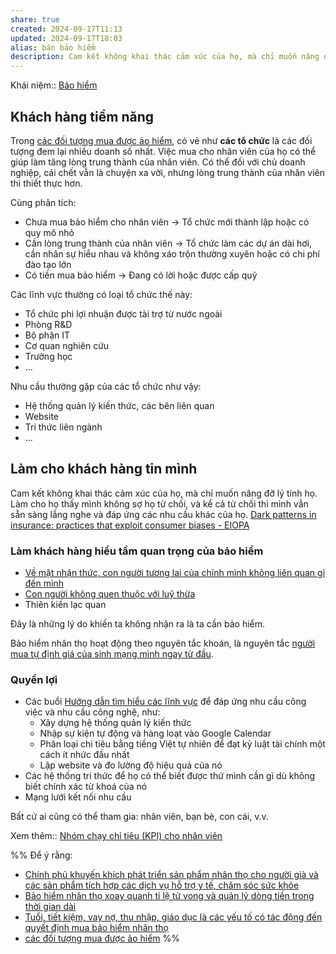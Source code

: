 ```yaml
---
share: true
created: 2024-09-17T11:13
updated: 2024-09-17T18:03
alias: bán bảo hiểm
description: Cam kết không khai thác cảm xúc của họ, mà chỉ muốn nâng đỡ lý tính họ. Làm cho họ thấy mình không sợ họ từ chối, và kể cả từ chối thì mình vẫn sẵn sàng lắng nghe và đáp ứng các nhu cầu khác của họ.
---
```

Khái niệm:: [Bảo hiểm](../../../%E2%9A%A1Hi%E1%BB%83u%20bi%E1%BA%BFt%20s%C3%A2u/%CE%9E%20Kh%C3%A1i%20ni%E1%BB%87m/B%E1%BA%A3o%20hi%E1%BB%83m.md)
## Khách hàng tiềm năng
Trong [các đối tượng mua được ảo hiểm](../../../%E2%9A%A1Hi%E1%BB%83u%20bi%E1%BA%BFt%20s%C3%A2u/T%E1%BB%95%20ch%E1%BB%A9c%20t%C3%A0i%20ch%C3%ADnh/B%E1%BA%A3o%20hi%E1%BB%83m/Nhu%20c%E1%BA%A7u%20kh%C3%A1ch%20h%C3%A0ng%20v%C3%A0%20%C4%91%E1%BA%A1i%20l%C3%BD/Ng%C6%B0%E1%BB%9Di%20mu%E1%BB%91n%20ph%C3%B2ng%20h%E1%BB%9D%20r%E1%BB%A7i%20ro%20s%E1%BA%BD%20c%E1%BA%A7n%20mua%20b%E1%BA%A3o%20hi%E1%BB%83m,%20nh%C6%B0ng%20ch%E1%BB%89%20ng%C6%B0%E1%BB%9Di%20c%C3%B3%20ti%E1%BB%81n%20v%C3%A0%20c%C3%B3%20s%E1%BB%A9c%20kho%E1%BA%BB%20m%E1%BB%9Bi%20%C4%91%C6%B0%E1%BB%A3c%20mua.md), có vẻ như **các tổ chức** là các đối tượng đem lại nhiều doanh số nhất. Việc mua cho nhân viên của họ có thể giúp làm tăng lòng trung thành của nhân viên. Có thể đối với chủ doanh nghiệp, cái chết vẫn là chuyện xa vời, nhưng lòng trung thành của nhân viên thì thiết thực hơn.

Cùng phân tích:
- Chưa mua bảo hiểm cho nhân viên → Tổ chức mới thành lập hoặc có quy mô nhỏ 
- Cần lòng trung thành của nhân viên → Tổ chức làm các dự án dài hơi, cần nhân sự hiểu nhau và không xáo trộn thường xuyên hoặc có chi phí đào tạo lớn
- Có tiền mua bảo hiểm → Đang có lời hoặc được cấp quỹ

Các lĩnh vực thường có loại tổ chức thế này:
- Tổ chức phi lợi nhuận được tài trợ từ nước ngoài
- Phòng R&D
- Bộ phận IT
- Cơ quan nghiên cứu
- Trường học
- ...

Nhu cầu thường gặp của các tổ chức như vậy:
- Hệ thống quản lý kiến thức, các bên liên quan
- Website
- Tri thức liên ngành
- ...

## Làm cho khách hàng tin mình
Cam kết không khai thác cảm xúc của họ, mà chỉ muốn nâng đỡ lý tính họ. Làm cho họ thấy mình không sợ họ từ chối, và kể cả từ chối thì mình vẫn sẵn sàng lắng nghe và đáp ứng các nhu cầu khác của họ.
[Dark patterns in insurance: practices that exploit consumer biases - EIOPA](https://www.eiopa.europa.eu/tools-and-data/behavioural-insights-insurance-and-pensions-supervision/dark-patterns-insurance-practices-exploit-consumer-biases_en)

### Làm khách hàng hiểu tầm quan trọng của bảo hiểm
- [Về mặt nhận thức, con người tương lai của chính mình không liên quan gì đến mình](../../../%E2%9A%A1Hi%E1%BB%83u%20bi%E1%BA%BFt%20s%C3%A2u/T%C3%A2m%20l%C3%BD%20h%E1%BB%8Dc%20qu%E1%BA%A3n%20l%C3%BD%20v%C3%A0%20lao%20%C4%91%E1%BB%99ng/S%E1%BA%AFp%20x%E1%BA%BFp%20%C4%91%E1%BB%99%20%C6%B0u%20ti%C3%AAn/S%E1%BB%B1%20tr%C3%AC%20ho%C3%A3n/V%E1%BB%81%20m%E1%BA%B7t%20nh%E1%BA%ADn%20th%E1%BB%A9c,%20con%20ng%C6%B0%E1%BB%9Di%20t%C6%B0%C6%A1ng%20lai%20c%E1%BB%A7a%20ch%C3%ADnh%20m%C3%ACnh%20kh%C3%B4ng%20li%C3%AAn%20quan%20g%C3%AC%20%C4%91%E1%BA%BFn%20m%C3%ACnh.md)
- [Con người không quen thuộc với luỹ thừa](../../../%E2%9A%A1Hi%E1%BB%83u%20bi%E1%BA%BFt%20s%C3%A2u/%C4%90%E1%BA%A1o%20%C4%91%E1%BB%A9c,%20ph%C3%A1p%20lu%E1%BA%ADt.%20Ch%E1%BB%A7%20ngh%C4%A9a%20t%C3%A2n%20t%E1%BB%B1%20do/C%E1%BA%A3m%20x%C3%BAc/Con%20ng%C6%B0%E1%BB%9Di%20kh%C3%B4ng%20quen%20thu%E1%BB%99c%20v%E1%BB%9Bi%20lu%E1%BB%B9%20th%E1%BB%ABa.md)
- Thiên kiến lạc quan

Đây là những lý do khiến ta không nhận ra là ta cần bảo hiểm.

Bảo hiểm nhân thọ hoạt động theo nguyên tắc khoán, là nguyên tắc [người mua tự định giá của sinh mạng mình ngay từ đầu](../../../%E2%9A%A1Hi%E1%BB%83u%20bi%E1%BA%BFt%20s%C3%A2u/T%E1%BB%95%20ch%E1%BB%A9c%20t%C3%A0i%20ch%C3%ADnh/B%E1%BA%A3o%20hi%E1%BB%83m/Nguy%C3%AAn%20t%E1%BA%AFc%20ho%E1%BA%A1t%20%C4%91%E1%BB%99ng/B%E1%BB%93i%20th%C6%B0%E1%BB%9Dng%20l%C3%A0%20tr%E1%BA%A3%20ti%E1%BB%81n%20tr%C3%AAn%20ho%C3%A1%20%C4%91%C6%A1n%20th%E1%BB%B1c%20t%E1%BA%BF.%20Kho%C3%A1n%20l%C3%A0%20do%20ng%C6%B0%E1%BB%9Di%20mua%20t%E1%BB%B1%20%C4%91%E1%BB%8Bnh%20gi%C3%A1%20c%E1%BB%A7a%20sinh%20m%E1%BA%A1ng%20m%C3%ACnh%20ngay%20t%E1%BB%AB%20%C4%91%E1%BA%A7u.md).

### Quyền lợi
- Các buổi [Hướng dẫn tìm hiểu các lĩnh vực](../../../%F0%9F%93%9CT%C3%A0i%20nguy%C3%AAn/%C3%9D%20t%C6%B0%E1%BB%9Fng%20ki%E1%BA%BFm%20ti%E1%BB%81n/3%20%C3%9D%20t%C6%B0%E1%BB%9Fng/C%C3%A1c%20bu%E1%BB%95i%20chia%20s%E1%BA%BB,%20l%E1%BB%9Bp%20h%E1%BB%8Dc,%20kho%C3%A1%20%C4%91%C3%A0o%20t%E1%BA%A1o,%20bu%E1%BB%95i%20hu%E1%BA%A5n%20luy%E1%BB%87n/H%C6%B0%E1%BB%9Bng%20d%E1%BA%ABn%20t%C3%ACm%20hi%E1%BB%83u%20c%C3%A1c%20l%C4%A9nh%20v%E1%BB%B1c.md) để đáp ứng nhu cầu công việc và nhu cầu công nghệ, như:
    - Xây dựng hệ thống quản lý kiến thức 
    - Nhập sự kiện tự động và hàng loạt vào Google Calendar
    - Phân loại chi tiêu bằng tiếng Việt tự nhiên để đạt kỷ luật tài chính một cách ít nhức đầu nhất
    - Lập website và đo lường độ hiệu quả của nó
- Các hệ thống tri thức để họ có thể biết được thứ mình cần gì dù không biết chính xác từ khoá của nó
- Mạng lưới kết nối nhu cầu

Bất cứ ai cũng có thể tham gia: nhân viên, bạn bè, con cái, v.v.

Xem thêm:: [Nhóm chạy chỉ tiêu (KPI) cho nhân viên](../index.md)

%% Để ý rằng:
- [Chính phủ khuyến khích phát triển sản phẩm nhân thọ cho người già và các sản phẩm tích hợp các dịch vụ hỗ trợ y tế, chăm sóc sức khỏe](../../../%E2%9A%A1Hi%E1%BB%83u%20bi%E1%BA%BFt%20s%C3%A2u/T%E1%BB%95%20ch%E1%BB%A9c%20t%C3%A0i%20ch%C3%ADnh/B%E1%BA%A3o%20hi%E1%BB%83m/Lu%E1%BA%ADt,%20%C4%91%E1%BB%8Bnh%20h%C6%B0%E1%BB%9Bng%20c%E1%BB%A7a%20nh%C3%A0%20n%C6%B0%E1%BB%9Bc/Ch%C3%ADnh%20ph%E1%BB%A7%20khuy%E1%BA%BFn%20kh%C3%ADch%20ph%C3%A1t%20tri%E1%BB%83n%20s%E1%BA%A3n%20ph%E1%BA%A9m%20nh%C3%A2n%20th%E1%BB%8D%20cho%20ng%C6%B0%E1%BB%9Di%20gi%C3%A0%20v%C3%A0%20c%C3%A1c%20s%E1%BA%A3n%20ph%E1%BA%A9m%20t%C3%ADch%20h%E1%BB%A3p%20c%C3%A1c%20d%E1%BB%8Bch%20v%E1%BB%A5%20h%E1%BB%97%20tr%E1%BB%A3%20y%20t%E1%BA%BF,%20ch%C4%83m%20s%C3%B3c%20s%E1%BB%A9c%20kh%E1%BB%8Fe.md)
- [Bảo hiểm nhân thọ xoay quanh tỉ lệ tử vong và quản lý dòng tiền trong thời gian dài](../../../%E2%9A%A1Hi%E1%BB%83u%20bi%E1%BA%BFt%20s%C3%A2u/T%E1%BB%95%20ch%E1%BB%A9c%20t%C3%A0i%20ch%C3%ADnh/B%E1%BA%A3o%20hi%E1%BB%83m/T%C3%ADnh%20to%C3%A1n%20b%E1%BA%A3o%20hi%E1%BB%83m/B%E1%BA%A3o%20hi%E1%BB%83m%20nh%C3%A2n%20th%E1%BB%8D%20xoay%20quanh%20t%E1%BB%89%20l%E1%BB%87%20t%E1%BB%AD%20vong%20v%C3%A0%20qu%E1%BA%A3n%20l%C3%BD%20d%C3%B2ng%20ti%E1%BB%81n%20trong%20th%E1%BB%9Di%20gian%20d%C3%A0i,%20c%C3%B2n%20b%E1%BA%A3o%20hi%E1%BB%83m%20phi%20nh%C3%A2n%20th%E1%BB%8D%20t%E1%BA%ADp%20trung%20v%C3%A0o%20t%E1%BA%A7n%20su%E1%BA%A5t,%20m%E1%BB%A9c%20%C4%91%E1%BB%99%20t%E1%BB%95n%20th%E1%BA%A5t%20khi%20x%E1%BA%A3y%20ra%20r%E1%BB%A7i%20ro,%20v%C3%A0%20t%C3%ADnh%20to%C3%A1n%20d%E1%BB%B1%20ph%C3%B2ng.md)
- [Tuổi, tiết kiệm, vay nợ, thu nhập, giáo dục là các yếu tố có tác động đến quyết định mua bảo hiểm nhân thọ](../../../%E2%9A%A1Hi%E1%BB%83u%20bi%E1%BA%BFt%20s%C3%A2u/T%E1%BB%95%20ch%E1%BB%A9c%20t%C3%A0i%20ch%C3%ADnh/B%E1%BA%A3o%20hi%E1%BB%83m/Lo%E1%BA%A1i%20h%C3%ACnh%20b%E1%BA%A3o%20hi%E1%BB%83m/Nh%C3%A2n%20th%E1%BB%8D/Tu%E1%BB%95i,%20ti%E1%BA%BFt%20ki%E1%BB%87m,%20vay%20n%E1%BB%A3,%20thu%20nh%E1%BA%ADp,%20gi%C3%A1o%20d%E1%BB%A5c%20l%C3%A0%20c%C3%A1c%20y%E1%BA%BFu%20t%E1%BB%91%20c%C3%B3%20t%C3%A1c%20%C4%91%E1%BB%99ng%20%C4%91%E1%BA%BFn%20quy%E1%BA%BFt%20%C4%91%E1%BB%8Bnh%20mua%20b%E1%BA%A3o%20hi%E1%BB%83m%20nh%C3%A2n%20th%E1%BB%8D.md)
- [các đối tượng mua được ảo hiểm](../../../%E2%9A%A1Hi%E1%BB%83u%20bi%E1%BA%BFt%20s%C3%A2u/T%E1%BB%95%20ch%E1%BB%A9c%20t%C3%A0i%20ch%C3%ADnh/B%E1%BA%A3o%20hi%E1%BB%83m/Nhu%20c%E1%BA%A7u%20kh%C3%A1ch%20h%C3%A0ng%20v%C3%A0%20%C4%91%E1%BA%A1i%20l%C3%BD/Ng%C6%B0%E1%BB%9Di%20mu%E1%BB%91n%20ph%C3%B2ng%20h%E1%BB%9D%20r%E1%BB%A7i%20ro%20s%E1%BA%BD%20c%E1%BA%A7n%20mua%20b%E1%BA%A3o%20hi%E1%BB%83m,%20nh%C6%B0ng%20ch%E1%BB%89%20ng%C6%B0%E1%BB%9Di%20c%C3%B3%20ti%E1%BB%81n%20v%C3%A0%20c%C3%B3%20s%E1%BB%A9c%20kho%E1%BA%BB%20m%E1%BB%9Bi%20%C4%91%C6%B0%E1%BB%A3c%20mua.md)
%%